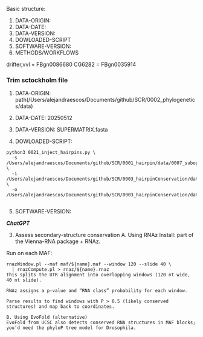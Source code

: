 Basic structure:
1.  DATA-ORIGIN:
2.  DATA-DATE:
3.  DATA-VERSION:
4.  DOWLOADED-SCRIPT
5.  SOFTWARE-VERSION:
6.  METHODS/WORKFLOWS

drifter,vvl = FBgn0086680
CG6282 = FBgn0035914

### Trim sctockholm file


1.  DATA-ORIGIN:
path(/Users/alejandraescos/Documents/github/SCR/0002_phylogenetics/data)

2.  DATA-DATE:
20250512

3.  DATA-VERSION:
SUPERMATRIX.fasta

4.  DOWLOADED-SCRIPT:

```
python3 0021_inject_hairpins.py \
  -s /Users/alejandraescos/Documents/github/SCR/0001_hairpin/data/0007_subopt_Y_minMFE.txt \
  -i /Users/alejandraescos/Documents/github/SCR/0003_hairpinConservation/data/fa_chunks_trimmed_by_stop \
  -o /Users/alejandraescos/Documents/github/SCR/0003_hairpinConservation/data/fa_chunks_annotated
```

```

```


5.  SOFTWARE-VERSION:

***ChatGPT***



3. Assess secondary-structure conservation
A. Using RNAz
Install: part of the Vienna-RNA package + RNAz.

Run on each MAF:

```
rnazWindow.pl --maf maf/${name}.maf --window 120 --slide 40 \
  | rnazCompute.pl > rnaz/${name}.rnaz
This splits the UTR alignment into overlapping windows (120 nt wide, 40 nt slide).

RNAz assigns a p-value and “RNA class” probability for each window.

Parse results to find windows with P > 0.5 (likely conserved structures) and map back to coordinates.

B. Using EvoFold (alternative)
EvoFold from UCSC also detects conserved RNA structures in MAF blocks; you’d need the phyloP tree model for Drosophila.
```